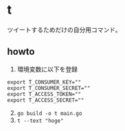 # t

ツイートするためだけの自分用コマンド。

## howto
1. 環境変数に以下を登録
```
export T_CONSUMER_KEY=""
export T_CONSUMER_SECRET=""
export T_ACCESS_TOKEN=""
export T_ACCESS_SECRET=""
```
2. `go build -o t main.go`
3. `t --text "hoge"`
